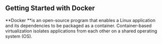 ## Getting Started with Docker

**Docker **is an open-source program that enables a Linux application and its dependencies to be packaged as a container. Container-based virtualization isolates applications from each other on a shared operating system \(OS\).

